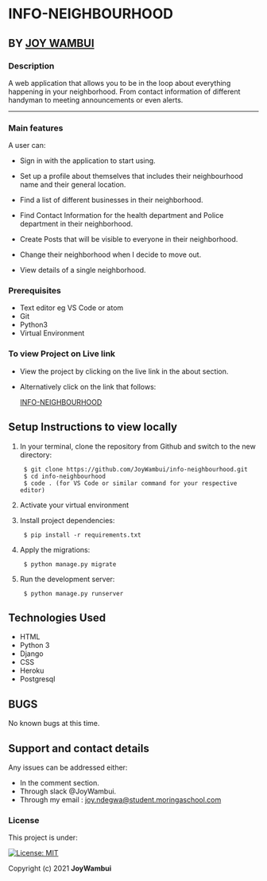 # INFO-NEIGHBOURHOOD
## BY [JOY WAMBUI](https://github.com/JoyWambui)

### Description
A web application that allows you to be in the loop about everything happening in your neighborhood. From contact information of different handyman to meeting announcements or even alerts.
*****


### Main features
A user can: 

* Sign in with the application to start using.

* Set up a profile about themselves that includes their neighbourhood name and their general location.

* Find a list of different businesses in their neighborhood.

* Find Contact Information for the health department and Police department in their neighborhood.

* Create Posts that will be visible to everyone in their neighborhood.

* Change their neighborhood when I decide to move out.

* View details of a single neighborhood.


### Prerequisites
* Text editor eg VS Code or atom 
* Git
* Python3
* Virtual Environment


### To view Project on Live link
* View the project by clicking on the live link in the about section.

* Alternatively click on the link that follows:

    [ INFO-NEIGHBOURHOOD ](https://info-neighbourhood.herokuapp.com/)



## Setup Instructions to view locally
1. In your terminal, clone the repository from Github and switch to the new directory:

        $ git clone https://github.com/JoyWambui/info-neighbourhood.git
        $ cd info-neighbourhood
        $ code . (for VS Code or similar command for your respective editor)

2. Activate your virtual environment

3. Install project dependencies:

        $ pip install -r requirements.txt
    
    
4. Apply the migrations:

        $ python manage.py migrate
    

5. Run the development server:

        $ python manage.py runserver
        
## Technologies Used
* HTML
* Python 3
* Django
* CSS
* Heroku
* Postgresql


## BUGS
No known bugs at this time.
## Support and contact details
Any issues can be addressed either:
* In the comment section.
* Through slack @JoyWambui.
* Through my email : joy.ndegwa@student.moringaschool.com
### License
This project is under:  

[![License: MIT](https://img.shields.io/badge/License-MIT-blue.svg)](https://github.com/JoyWambui/info-neighbourhood/blob/master/LICENSE)

Copyright (c) 2021 **JoyWambui**
